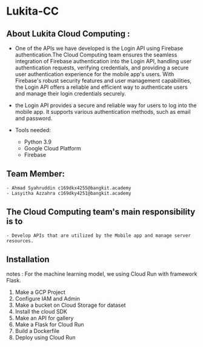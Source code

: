 # Lukita-CC
## About Lukita Cloud Computing :
  - One of the APIs we have developed is the Login API using Firebase authentication.The Cloud Computing team ensures the seamless integration of Firebase authentication into the Login API, handling user authentication requests, verifying credentials, and providing a secure user authentication experience for the mobile app's users. With Firebase's robust security features and user management capabilities, the Login API offers a reliable and efficient way to authenticate users and manage their login credentials securely.

  - the Login API provides a secure and reliable way for users to log into the mobile app. It supports various authentication methods, such as email and password.

  - Tools needed:
      - Python 3.9
      - Google Cloud Platform
      - Firebase
## Team Member:
    - Ahmad Syahruddin c169dkx4255@bangkit.academy
    - Lasyitha Azzahra c169dky4251@bangkit.academy
    
## The Cloud Computing team's main responsibility is to 
    - Develop APIs that are utilized by the Mobile app and manage server resources.

## Installation
  notes : For the machine learning model, we using Cloud Run with framework Flask.
  
  1. Make a GCP Project
  2. Configure IAM and Admin
  3. Make a bucket on Cloud Storage for dataset
  4. Install the cloud SDK
  5. Make an API for gallery
  6. Make a Flask for Cloud Run
  7. Build a Dockerfile
  8. Deploy using Cloud Run
